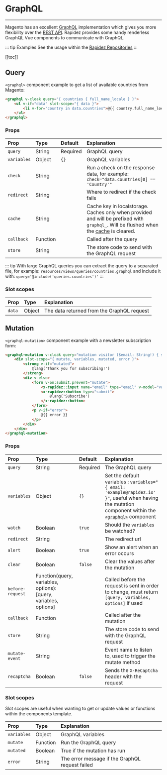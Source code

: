 # GraphQL

---

Magento has an excellent [GraphQL](https://devdocs.magento.com/guides/v2.4/graphql/) implementation which gives you more flexibility over the [REST API](https://devdocs.magento.com/guides/v2.4/rest/bk-rest.html). Rapidez provides some handy renderless GraphQL Vue components to communicate with GraphQL.

::: tip Examples
See the usage within the [Rapidez Repositories](https://github.com/search?l=Blade&q=org%3Arapidez+graphql&type=Code)
:::

[[toc]]

## Query

`<graphql>` component example to get a list of available countries from Magento:

```html
<graphql v-cloak query="{ countries { full_name_locale } }">
    <ul v-if="data" slot-scope="{ data }">
        <li v-for="country in data.countries">@{{ country.full_name_locale }}</li>                
    </ul>
</graphql>
```

### Props

Prop | Type | Default | Explanation
:--- | :--- | :--- | :---
`query` | String | Required | GraphQL query
`variables` | Object | `{}` | GraphQL variables
`check` | String | | Run a check on the response data, for example: `check="data.countries[0] == 'Country'"`
`redirect` | String | | Where to redirect if the check fails
`cache` | String | | Cache key in localstorage. Caches only when provided and will be prefixed with `graphql_`. Will be flushed when the [cache](cache.md) is cleared.
`callback` | Function | | Called after the query
`store` | String | | The store code to send with the GraphQL request

::: tip
With large GraphQL queries you can extract the query to a separated file, for example: `resources/views/queries/countries.graphql` and include it with: `query='@include('queries.countries')'`
:::

### Slot scopes

Prop | Type | Explanation
:--- | :--- | :---
`data` | Object | The data returned from the GraphQL request

## Mutation

`<graphql-mutation>` component example with a newsletter subscription form:

```html
<graphql-mutation v-cloak query="mutation visitor ($email: String!) { subscribeEmailToNewsletter(email: $email) { status } }" :alert="false" :clear="true">
    <div slot-scope="{ mutate, variables, mutated, error }">
        <strong v-if="mutated">
            @lang('Thank you for subscribing!')
        </strong>
        <div v-else>
            <form v-on:submit.prevent="mutate">
                <x-rapidez::input name="email" type="email" v-model="variables.email"/>
                <x-rapidez::button type="submit">
                    @lang('Subscribe')
                </x-rapidez::button>
            </form>
            <p v-if="error">
                @{{ error }}
            </p>
        </div>
    </div>
</graphql-mutation>
```

### Props

Prop | Type | Default | Explanation
:--- | :--- | :--- | :---
`query` | String | Required | The GraphQL query
`variables` | Object | `{}` | Set the default variables `:variables="{ email: 'example@rapidez.io' }"`, useful when having the mutation component within the [`<graphql>`](graphql-components.md#query) component
`watch` | Boolean | `true` | Should the `variables` be watched?
`redirect` | String | | The redirect url
`alert` | Boolean | `true` | Show an alert when an error occurs
`clear` | Boolean | `false` | Clear the values after the mutation
`before-request` | Function(query, variables, options): [query, variables, options] | | Called before the request is sent in order to change, must return `[query, variables, options]` if used
`callback` | Function | | Called after the mutation
`store` | String | | The store code to send with the GraphQL request
`mutate-event` | String | | Event name to listen to, used to trigger the mutate method
`recaptcha` | Boolean | `false` | Sends the `X-ReCaptcha` header with the request

### Slot scopes

Slot scopes are useful when wanting to get or update values or functions within the components template.

Prop | Type | Explanation
:--- | :--- | :---
`variables` | Object | GraphQL variables
`mutate` | Function | Run the GraphQL query 
`mutated` | Boolean | True if the mutation has run
`error` | String | The error message if the GraphQL request failed
